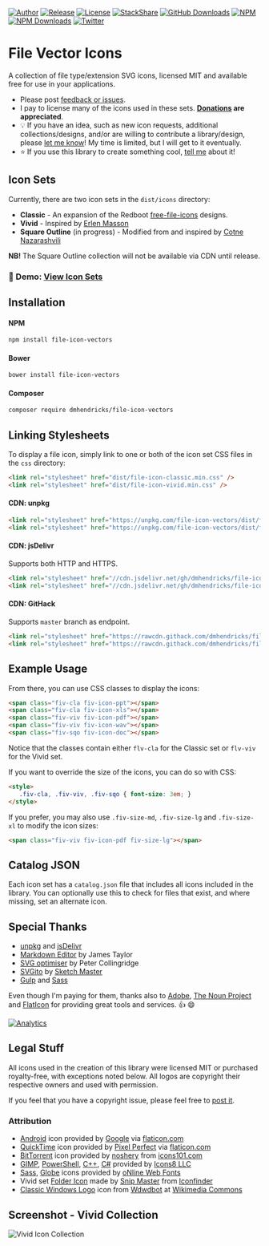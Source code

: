 [![Author](https://img.shields.io/badge/author-Daniel%20M.%20Hendricks-lightgrey.svg?colorB=9900cc )](https://www.danhendricks.com?utm_source=github.com&utm_medium=campaign&utm_content=button&utm_campaign=file-icon-vectors)
[![Release](https://img.shields.io/github/release/dmhendricks/file-icon-vectors.svg)](https://github.com/dmhendricks/file-icon-vectors/releases)
[![License](https://img.shields.io/badge/license-MIT-yellow.svg)](https://raw.githubusercontent.com/dmhendricks/file-icon-vectors/master/LICENSE)
[![StackShare](https://img.shields.io/badge/tech-stack-0690fa.svg?style=flat)](https://stackshare.io/dmhendricks/file-icon-vectors?utm_source=github.com&utm_medium=campaign&utm_content=button&utm_campaign=file-icon-vectors)
[![GitHub Downloads](https://img.shields.io/packagist/dt/dmhendricks/file-icon-vectors.svg?label=GitHub%20downloads)](https://github.com/dmhendricks/file-icon-vectors/releases)
[![NPM](https://img.shields.io/npm/v/file-icon-vectors.svg)](https://www.npmjs.com/package/file-icon-vectors?utm_source=github.com&utm_medium=campaign&utm_content=button&utm_campaign=file-icon-vectors)
[![NPM Downloads](https://img.shields.io/npm/dt/file-icon-vectors.svg?label=npm%20downloads)](https://www.npmjs.com/package/file-icon-vectors?utm_source=github.com&utm_medium=campaign&utm_content=button&utm_campaign=file-icon-vectors)
[![Twitter](https://img.shields.io/twitter/url/https/github.com/dmhendricks/file-icon-vectors.svg?style=social)](https://twitter.com/danielhendricks)

# File Vector Icons

A collection of file type/extension SVG icons, licensed MIT and available free for use in your applications.

* Please post [feedback or issues](https://github.com/dmhendricks/file-icon-vectors/issues).
* I pay to license many of the icons used in these sets. **[Donations](https://paypal.me/danielhendricks) are appreciated**.
* :bulb: If you have an idea, such as new icon requests, additional collections/designs, and/or are willing to contribute a library/design, please [let me know](https://github.com/dmhendricks/file-icon-vectors/issues)! My time is limited, but I will get to it eventually.
* :star: If you use this library to create something cool, [tell me](https://twitter.com/danielhendricks) about it!

## Icon Sets

Currently, there are two icon sets in the `dist/icons` directory:

* **Classic** - An expansion of the Redboot [free-file-icons](https://github.com/redbooth/free-file-icons) designs.
* **Vivid** - Inspired by [Erlen Masson](https://www.sketchappsources.com/svg-resource/1856-vector-file-type-icons-sketch-freebie-resource.html?utm_source=github.com&utm_medium=campaign&utm_content=link&utm_campaign=file-icon-vectors)
* **Square Outline** (in progress) - Modified from and inspired by [Cotne Nazarashvili](https://github.com/thecotne/square-file-icons)

**NB!** The Square Outline collection will not be available via CDN until release.

### :pushpin: Demo: [View Icon Sets](https://rawcdn.githack.com/dmhendricks/file-icon-vectors/master/demo/index.html)

## Installation

#### NPM

```bash
npm install file-icon-vectors
```

#### Bower

```bash
bower install file-icon-vectors
```

#### Composer

```bash
composer require dmhendricks/file-icon-vectors
```

## Linking Stylesheets

To display a file icon, simply link to one or both of the icon set CSS files in the `css` directory:

```html
<link rel="stylesheet" href="dist/file-icon-classic.min.css" />
<link rel="stylesheet" href="dist/file-icon-vivid.min.css" />
```

#### CDN: unpkg

```html
<link rel="stylesheet" href="https://unpkg.com/file-icon-vectors/dist/file-icon-classic.min.css" />
<link rel="stylesheet" href="https://unpkg.com/file-icon-vectors/dist/file-icon-vivid.min.css" />
```

#### CDN: jsDelivr

Supports both HTTP and HTTPS.

```html
<link rel="stylesheet" href="//cdn.jsdelivr.net/gh/dmhendricks/file-icon-vectors/dist/file-icon-classic.min.css" />
<link rel="stylesheet" href="//cdn.jsdelivr.net/gh/dmhendricks/file-icon-vectors/dist/file-icon-vivid.min.css" />
```

#### CDN: GitHack

Supports `master` branch as endpoint.

```html
<link rel="stylesheet" href="https://rawcdn.githack.com/dmhendricks/file-icon-vectors/master/dist/file-icon-classic.min.css" />
<link rel="stylesheet" href="https://rawcdn.githack.com/dmhendricks/file-icon-vectors/master/dist/file-icon-vivid.min.css" />
```

## Example Usage

From there, you can use CSS classes to display the icons:

```html
<span class="fiv-cla fiv-icon-ppt"></span>
<span class="fiv-cla fiv-icon-xls"></span>
<span class="fiv-viv fiv-icon-pdf"></span>
<span class="fiv-viv fiv-icon-wav"></span>
<span class="fiv-sqo fiv-icon-doc"></span>
```

Notice that the classes contain either `flv-cla` for the Classic set or `flv-viv` for the Vivid set.

If you want to override the size of the icons, you can do so with CSS:

```html
<style>
   .fiv-cla, .fiv-viv, .fiv-sqo { font-size: 3em; }
</style>
```

If you prefer, you may also use `.fiv-size-md`, `.fiv-size-lg` and `.fiv-size-xl` to modify the icon sizes:

```html
<span class="fiv-viv fiv-icon-pdf fiv-size-lg"></span>
```

## Catalog JSON

Each icon set has a `catalog.json` file that includes all icons included in the library. You can optionally use this to check for files that exist, and where missing, set an alternate icon.

## Special Thanks

- [unpkg](https://unpkg.com/?utm_source=github.com&utm_medium=campaign&utm_content=link&utm_campaign=file-icon-vectors) and [jsDelivr](https://www.jsdelivr.com/?utm_source=github.com&utm_medium=campaign&utm_content=link&utm_campaign=file-icon-vectors)
- [Markdown Editor](https://jbt.github.io/markdown-editor/?utm_source=github.com&utm_medium=campaign&utm_content=link&utm_campaign=file-icon-vectors) by James Taylor
- [SVG optimiser](http://petercollingridge.appspot.com/svg-optimiser?utm_source=github.com&utm_medium=campaign&utm_content=link&utm_campaign=file-icon-vectors) by Peter Collingridge
- [SVGito](http://sketchmaster.com/svg-optimizer/?utm_source=github.com&utm_medium=campaign&utm_content=link&utm_campaign=file-icon-vectors) by [Sketch Master](http://sketchmaster.com/?utm_source=github.com&utm_medium=campaign&utm_content=link&utm_campaign=file-icon-vectors)
- [Gulp](https://gulpjs.com/?utm_source=github.com&utm_medium=campaign&utm_content=link&utm_campaign=file-icon-vectors) and [Sass](https://sass-lang.com/?utm_source=github.com&utm_medium=campaign&utm_content=link&utm_campaign=file-icon-vectors)

Even though I'm paying for them, thanks also to [Adobe](https://www.adobe.com/?utm_source=github.com&utm_medium=campaign&utm_content=link&utm_campaign=file-icon-vectors), [The Noun Project](https://thenounproject.com/?utm_source=github.com&utm_medium=campaign&utm_content=link&utm_campaign=file-icon-vectors) and [FlatIcon](https://www.flaticon.com/?utm_source=github.com&utm_medium=campaign&utm_content=link&utm_campaign=file-icon-vectors) for providing great tools and services. :+1: :smile:

[![Analytics](https://ga-beacon.appspot.com/UA-67333102-2/dmhendricks/file-icon-vectors?flat)](https://ga-beacon.appspot.com/?utm_source=github.com&utm_medium=campaign&utm_content=link&utm_campaign=file-icon-vectors)

## Legal Stuff

All icons used in the creation of this library were licensed MIT or purchased royalty-free, with exceptions noted below. All logos are copyright their respective owners and used with permission.

If you feel that you have a copyright issue, please feel free to [post it](https://github.com/dmhendricks/file-icon-vectors/issues).

### Attribution

* [Android](https://www.flaticon.com/free-icon/android-logo_61120?utm_source=github.com&utm_medium=campaign&utm_content=link&utm_campaign=file-icon-vectors) icon provided by [Google](https://www.flaticon.com/authors/google?utm_source=github.com&utm_medium=campaign&utm_content=link&utm_campaign=file-icon-vectors) via [flaticon.com](https://www.flaticon.com/?utm_source=github.com&utm_medium=campaign&utm_content=link&utm_campaign=file-icon-vectors)
* [QuickTime](https://www.flaticon.com/free-icon/quicktime_732104?utm_source=github.com&utm_medium=campaign&utm_content=link&utm_campaign=file-icon-vectors) icon provided by [Pixel Perfect](https://www.flaticon.com/authors/pixel-perfect?utm_source=github.com&utm_medium=campaign&utm_content=link&utm_campaign=file-icon-vectors) via [flaticon.com](https://www.flaticon.com/?utm_source=github.com&utm_medium=campaign&utm_content=link&utm_campaign=file-icon-vectors)
* [BitTorrent](http://www.icons101.com/icon/id_73504/setid_2388/Minimalist_Black_Icons__WIP_by_noshery/bittorrent?utm_source=github.com&utm_medium=campaign&utm_content=link&utm_campaign=file-icon-vectors) icon provided by [noshery](http://www.icons101.com/artist/id_2388/noshery) from [icons101.com](http://www.icons101.com/?utm_source=github.com&utm_medium=campaign&utm_content=link&utm_campaign=file-icon-vectors)
* [GIMP](https://icons8.com/icon/39867/gimp), [PowerShell](https://icons8.com/icon/59499/powershell), [C++](https://icons8.com/icon/55199/c%2B%2B-filled), [C#](https://icons8.com/icon/55205/c-sharp-logo-filled) provided by [Icons8 LLC](https://icons8.com/?utm_source=github.com&utm_medium=campaign&utm_content=link&utm_campaign=file-icon-vectors)
* [Sass](https://www.onlinewebfonts.com/icon/411905), [Globe](https://www.onlinewebfonts.com/icon/336552) icons provided by [oNline Web Fonts](http://www.onlinewebfonts.com?utm_source=github.com&utm_medium=campaign&utm_content=link&utm_campaign=file-icon-vectors)
* Vivid set [Folder Icon](https://www.iconfinder.com/icons/173016/close_folder_icon) made by [Snip Master](https://www.iconfinder.com/snipicons) from [Iconfinder](https://www.iconfinder.com?utm_source=github.com&utm_medium=campaign&utm_content=link&utm_campaign=file-icon-vectors)
* [Classic Windows Logo](https://commons.wikimedia.org/wiki/File:Microsoft_Logo_Wingdings_Font.svg?utm_source=github.com&utm_medium=campaign&utm_content=link&utm_campaign=file-icon-vectors) icon from [Wdwdbot](https://commons.wikimedia.org/wiki/User:Wdwdbot) at [Wikimedia Commons](https://commons.wikimedia.org/?utm_source=github.com&utm_medium=campaign&utm_content=link&utm_campaign=file-icon-vectors)

## Screenshot - Vivid Collection

![Vivid Icon Collection](https://f001.backblazeb2.com/file/hendricks/projects/github/dmhendricks/file-icon-vectors/screenshot.png "Vivid Icon Collection")
